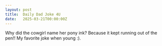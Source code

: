 ```yaml
---
layout: post
title:  Daily Dad Joke 4U
date:   2025-03-21T00:00:00Z
---
```

Why did the cowgirl name her pony ink? Because it kept running out of the pen!! My favorite joke when young :).
